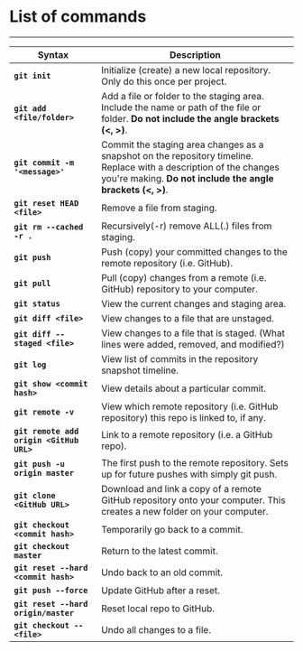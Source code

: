 List of commands
===============
---
| Syntax | Description |
| ----------- | ----------- |
| **`git init`** | Initialize (create) a new local repository. Only do this once per project. |
| **`git add <file/folder>`** | Add a file or folder to the staging area. Include the name or path of the file or folder. **Do not include the angle brackets (<, >)**. |
| **`git commit -m '<message>'`** | Commit the staging area changes as a snapshot on the repository timeline. Replace <message> with a description of the changes you're making. **Do not include the angle brackets (<, >)**. |
| **`git reset HEAD <file>`** | Remove a file from staging. |
| **`git rm --cached -r .`** | Recursively(-r) remove ALL(.) files from staging. |
| **`git push`** | Push (copy) your committed changes to the remote repository (i.e. GitHub). |
| **`git pull`** | Pull (copy) changes from a remote (i.e. GitHub) repository to your computer. |
| **`git status`** | View the current changes and staging area. |
| **`git diff <file>`** | View changes to a file that are unstaged. |
| **`git diff --staged <file>`** | View changes to a file that is staged. (What lines were added, removed, and modified?) |
| **`git log`** | View list of commits in the repository snapshot timeline. |
| **`git show <commit hash>`** | View details about a particular commit. |
| **`git remote -v`** | View which remote repository (i.e. GitHub repository) this repo is linked to, if any. |
| **`git remote add origin <GitHub URL>`** | Link to a remote repository (i.e. a GitHub repo). |
| **`git push -u origin master`** | The first push to the remote repository. Sets up for future pushes with simply git push. |
| **`git clone <GitHub URL>`** | Download and link a copy of a remote GitHub repository onto your computer. This creates a new folder on your computer. |
| **`git checkout <commit hash>`** | Temporarily go back to a commit. |
| **`git checkout master`** | Return to the latest commit. |
| **`git reset --hard <commit hash>`** | Undo back to an old commit. |
| **`git push --force`**| Update GitHub after a reset. |
| **`git reset --hard origin/master`** | Reset local repo to GitHub. |
| **`git checkout -- <file>`** | Undo all changes to a file. |